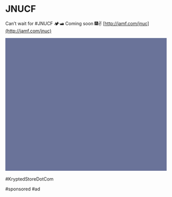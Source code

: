 # JNUCF
Can’t wait for #JNUCF 🏕🛥 Coming soon 🎆✌️
[http://jamf.com/jnuc](http://jamf.com/jnuc)

![Not Magenta](images/NotMagenta.png)

#KryptedStoreDotCom

#sponsored #ad
